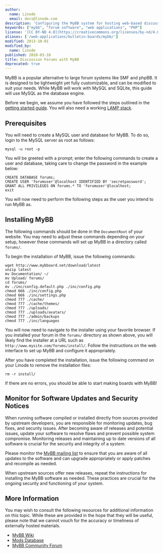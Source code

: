 ```yaml
---
author:
  name: Linode
  email: docs@linode.com
description: 'Configuring the MyBB system for hosting web-based discussion forums.'
keywords: ["mybb", "forum software", "web applications", "PHP"]
license: '[CC BY-ND 4.0](https://creativecommons.org/licenses/by-nd/4.0)'
aliases: ['/web-applications/bulletin-boards/mybb/']
modified: 2013-10-01
modified_by:
  name: Linode
published: 2010-03-18
title: Discussion Forums with MyBB
deprecated: true
---
```


MyBB is a popular alternative to large forum systems like SMF and phpBB. It is designed to be lightweight yet fully customizable, and can be modified to suit your needs. While MyBB will work with MySQL and SQLite, this guide will use MySQL as the database engine.

Before we begin, we assume you have followed the steps outlined in the [getting started guide](/docs/getting-started/). You will also need a working [LAMP stack](/docs/lamp-guides/).

## Prerequisites

You will need to create a MySQL user and database for MyBB. To do so, login to the MySQL server as root as follows:

    mysql -u root -p

You will be greeted with a prompt; enter the following commands to create a user and database, taking care to change the password in the example below:

    CREATE DATABASE forums;
    CREATE USER 'forumuser'@localhost IDENTIFIED BY 'secretpassword';
    GRANT ALL PRIVILEGES ON forums.* TO 'forumuser'@localhost;
    exit

You will now need to perform the following steps as the user you intend to run MyBB as.

## Installing MyBB

The following commands should be done in the `DocumentRoot` of your website. You may need to adjust these commands depending on your setup, however these commands will set up MyBB in a directory called `forums/`.

To begin the installation of MyBB, issue the following commands:

    wget http://www.mybboard.net/download/latest
    unzip latest
    mv Documentation/ ~/
    mv Upload/ forums/
    cd forums/
    mv ./inc/config.default.php ./inc/config.php
    chmod 666 ./inc/config.php
    chmod 666 ./inc/settings.php
    chmod 777 ./cache/
    chmod 777 ./cache/themes/
    chmod 777 ./uploads/
    chmod 777 ./uploads/avatars/
    chmod 777 ./admin/backups
    chmod 777 ./inc/languages

You will now need to navigate to the installer using your favorite browser. If you installed your forum in the `forums/` directory as shown above, you will likely find the installer at a URL such as `http://www.mysite.com/forums/install/`. Follow the instructions on the web interface to set up MyBB and configure it appropriately.

After you have completed the installation, issue the following command on your Linode to remove the installation files:

    rm -r install/

If there are no errors, you should be able to start making boards with MyBB!

## Monitor for Software Updates and Security Notices

When running software compiled or installed directly from sources provided by upstream developers, you are responsible for monitoring updates, bug fixes, and security issues. After becoming aware of releases and potential issues, update your software to resolve flaws and prevent possible system compromise. Monitoring releases and maintaining up to date versions of all software is crucial for the security and integrity of a system.

Please monitor the [MyBB mailing list](http://www.mybb.com/mailing-list) to ensure that you are aware of all updates to the software and can upgrade appropriately or apply patches and recompile as needed.

When upstream sources offer new releases, repeat the instructions for installing the MyBB software as needed. These practices are crucial for the ongoing security and functioning of your system.

## More Information

You may wish to consult the following resources for additional information on this topic. While these are provided in the hope that they will be useful, please note that we cannot vouch for the accuracy or timeliness of externally hosted materials.

- [MyBB Wiki](http://wiki.mybboard.net/index.php/Main_Page)
- [Mods Database](http://mods.mybboard.net/)
- [MyBB Community Forum](http://community.mybboard.net/)



